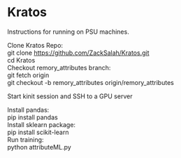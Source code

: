 # Kratos

Instructions for running on PSU machines.  

Clone Kratos Repo:  
    git clone https://github.com/ZackSalah/Kratos.git  
    cd Kratos  
Checkout remory_attributes branch:  
	git fetch origin  
	git checkout -b remory_attributes origin/remory_attributes  

Start kinit session and SSH to a GPU server  

Install pandas:  
	  pip install pandas  
Install sklearn package:  
	  pip install scikit-learn  
Run training:  
	  python attributeML.py
